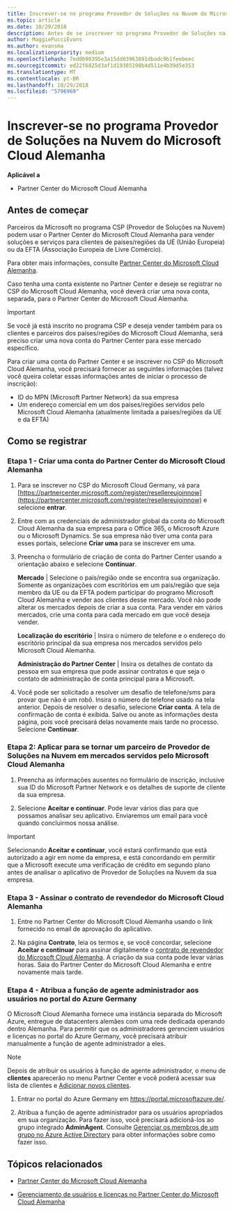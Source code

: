 ```yaml
---
title: Inscrever-se no programa Provedor de Soluções na Nuvem do Microsoft Cloud Alemanha | Partner Center do Microsoft Cloud Alemanha
ms.topic: article
ms.date: 10/29/2018
description: Antes de se inscrever no programa Provedor de Soluções na Nuvem do Microsoft Cloud Alemanha, saiba mais sobre os requisitos do programa CSP.
author: MaggiePucciEvans
ms.author: evansma
ms.localizationpriority: medium
ms.openlocfilehash: 7ed0b90395e3a15dd03963891dbadc9b1feebeec
ms.sourcegitcommit: ed22f6825d3af1d19385198b4d511e4b39d5e353
ms.translationtype: MT
ms.contentlocale: pt-BR
ms.lasthandoff: 10/29/2018
ms.locfileid: "5796969"
---
```

# <a name="enroll-in-the-cloud-solution-provider-program-for-microsoft-cloud-germany"></a>Inscrever-se no programa Provedor de Soluções na Nuvem do Microsoft Cloud Alemanha

**Aplicável a**

-  Partner Center do Microsoft Cloud Alemanha

## <a name="before-you-begin"></a>Antes de começar

Parceiros da Microsoft no programa CSP (Provedor de Soluções na Nuvem) podem usar o Partner Center do Microsoft Cloud Alemanha para vender soluções e serviços para clientes de países/regiões da UE (União Europeia) ou da EFTA (Associação Europeia de Livre Comércio).

Para obter mais informações, consulte [Partner Center do Microsoft Cloud Alemanha](partner-center-for-microsoft-cloud-germany.md).

Caso tenha uma conta existente no Partner Center e deseje se registrar no CSP do Microsoft Cloud Alemanha, você deverá criar uma nova conta, separada, para o Partner Center do Microsoft Cloud Alemanha.

> [!IMPORTANT]  
> Se você já está inscrito no programa CSP e deseja vender também para os clientes e parceiros dos países/regiões do Microsoft Cloud Alemanha, será preciso criar uma nova conta do Partner Center para esse mercado específico.  

Para criar uma conta do Partner Center e se inscrever no CSP do Microsoft Cloud Alemanha, você precisará fornecer as seguintes informações (talvez você queira coletar essas informações antes de iniciar o processo de inscrição):

-  ID do MPN (Microsoft Partner Network) da sua empresa 
-  Um endereço comercial em um dos países/regiões servidos pelo Microsoft Cloud Alemanha (atualmente limitada a países/regiões da UE e da EFTA) 

## <a name="how-to-enroll"></a>Como se registrar 

### <a name="step-1---create-an-account-for-partner-center-for-microsoft-cloud-germany"></a>Etapa 1 - Criar uma conta do Partner Center do Microsoft Cloud Alemanha 

1.  Para se inscrever no CSP do Microsoft Cloud Germany, vá para [https://partnercenter.microsoft.com/register/resellereujoinnow](https://partnercenter.microsoft.com/register/resellereujoinnow) e selecione **entrar**. 

2.  Entre com as credenciais de administrador global da conta do Microsoft Cloud Alemanha da sua empresa para o Office 365, o Microsoft Azure ou o Microsoft Dynamics. Se sua empresa não tiver uma conta para esses portais, selecione **Criar uma** para se inscrever em uma.

3.  Preencha o formulário de criação de conta do Partner Center usando a orientação abaixo e selecione **Continuar**.   

    **Mercado** | Selecione o país/região onde se encontra sua organização. Somente as organizações com escritórios em um país/região que seja membro da UE ou da EFTA podem participar do programo Microsoft Cloud Alemanha e vender aos clientes desse mercado. Você não pode alterar os mercados depois de criar a sua conta. Para vender em vários mercados, crie uma conta para cada mercado em que você deseja vender.

    **Localização do escritório** | Insira o número de telefone e o endereço do escritório principal da sua empresa nos mercados servidos pelo Microsoft Cloud Alemanha.

    **Administração do Partner Center** | Insira os detalhes de contato da pessoa em sua empresa que pode assinar contratos e que seja o contato de administração de conta principal para a Microsoft. 

4.  Você pode ser solicitado a resolver um desafio de telefone/sms para provar que não é um robô. Insira o número de telefone usado na tela anterior. Depois de resolver o desafio, selecione **Criar conta**. A tela de confirmação de conta é exibida. Salve ou anote as informações desta página, pois você precisará delas novamente mais tarde no processo. Selecione **Continuar**.

### <a name="step-2---apply-to-become-a-cloud-solution-provider-partner-in-markets-served-by-microsoft-cloud-germany"></a>Etapa 2: Aplicar para se tornar um parceiro de Provedor de Soluções na Nuvem em mercados servidos pelo Microsoft Cloud Alemanha 

1.  Preencha as informações ausentes no formulário de inscrição, inclusive sua ID do Microsoft Partner Network e os detalhes de suporte de cliente da sua empresa. 

2.  Selecione **Aceitar e continuar**. Pode levar vários dias para que possamos analisar seu aplicativo. Enviaremos um email para você quando concluirmos nossa análise.

> [!IMPORTANT]  
> Selecionando **Aceitar e continuar**, você estará confirmando que está autorizado a agir em nome da empresa, e está concordando em permitir que a Microsoft execute uma verificação de crédito em segundo plano antes de analisar o aplicativo de Provedor de Soluções na Nuvem da sua empresa.

### <a name="step-3---sign-the-reseller-agreement-for-microsoft-cloud-germany"></a>Etapa 3 - Assinar o contrato de revendedor do Microsoft Cloud Alemanha 

1. Entre no Partner Center do Microsoft Cloud Alemanha usando o link fornecido no email de aprovação do aplicativo. 

2. Na página **Contrato**, leia os termos e, se você concordar, selecione **Aceitar e continuar** para assinar digitalmente o [contrato de revendedor do Microsoft Cloud Alemanha](https://go.microsoft.com/fwlink/p/?linkid=831385). A criação da sua conta pode levar várias horas. Saia do Partner Center do Microsoft Cloud Alemanha e entre novamente mais tarde.

### <a name="step-4---assign-users-to-the-admin-agent-role-in-the-azure-germany-portal"></a>Etapa 4 - Atribua a função de agente administrador aos usuários no portal do Azure Germany 

O Microsoft Cloud Alemanha fornece uma instância separada do Microsoft Azure, entregue de datacenters alemães com uma rede dedicada operando dentro Alemanha. Para permitir que os administradores gerenciem usuários e licenças no portal do Azure Germany, você precisará atribuir manualmente a função de agente administrador a eles.

> [!NOTE]  
> Depois de atribuir os usuários à função de agente administrador, o menu de **clientes** aparecerão no menu Partner Center e você poderá acessar sua lista de clientes e [Adicionar novos clientes](add-a-new-customer.md).   

1.  Entrar no portal do Azure Germany em https://portal.microsoftazure.de/.

2.  Atribua a função de agente administrador para os usuários apropriados em sua organização. Para fazer isso, você precisará adicioná-los ao grupo integrado **AdminAgent**. Consulte [Gerenciar os membros de um grupo no Azure Active Directory](https://docs.microsoft.com/azure/active-directory/active-directory-groups-members-azure-portal) para obter informações sobre como fazer isso.
 

## <a name="related-topics"></a>Tópicos relacionados

-  [Partner Center do Microsoft Cloud Alemanha](partner-center-for-microsoft-cloud-germany.md)

-  [Gerenciamento de usuários e licenças no Partner Center do Microsoft Cloud Alemanha](user-management-in-partner-center-for-microsoft-cloud-germany.md)


